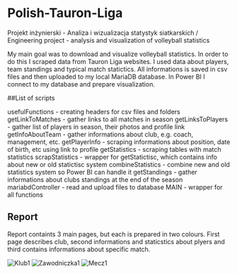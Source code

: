 # Polish-Tauron-Liga
Projekt inżynierski - Analiza i wizualizacja statystyk siatkarskich / Engineering project - analysis and visualization of volleyball statistics

My main goal was to download and visualize volleyball statistics. In order to do this I scraped data from Tauron Liga websites. I used data about players, team standings and typical match statictics. All informations is saved in csv files and then uploaded to my local  MariaDB database. In Power BI I connect to my database and prepare visualization.

##List of scripts

usefulFunctions - creating headers for csv files and folders
getLinkToMatches - gather links to all matches in season
getLinksToPlayers - gather list of players in season, their photos and profile link
getInfoAboutTeam - gather informations about  club, e.g. coach, management, etc.
getPlayerInfo - scraping informations about position, date of birth, etc using link to profile
getStatistics - scraping tables with match statistics
scrapStatistics - wrapper for getStatictisc, which contains info about new or old statictisc system 
combineStatistics - combine new and old statistics system so Power BI can handle it
getStandings - gather informations about clubs standings at the end of the season
mariabdController - read and upload files to database 
MAIN - wrapper for all functions


## Report
Report containts 3 main pages, but each is prepared in two colours. First page describes club, second informations and staticstics about plyers and third contains informations about specific match.

![Klub1](https://user-images.githubusercontent.com/56642926/219860225-15dcc646-f755-4612-962f-9d0daaf3cf51.png)
![Zawodniczka1](https://user-images.githubusercontent.com/56642926/219860410-f1b85d2f-fbfb-461e-ae8f-83b03ba3c1ac.png)
![Mecz1](https://user-images.githubusercontent.com/56642926/219860467-83ce4e4b-51d1-42a5-87b9-5ba9b2c2e2f6.png)
